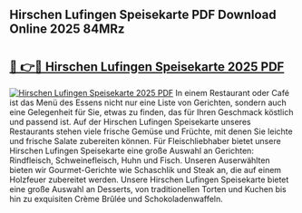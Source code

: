 ## Hirschen Lufingen Speisekarte PDF Download Online 2025 84MRz

# <h2><a href="http://gcebih.nevu.top/?p=Hirschen+Lufingen+Speisekarte">🔗 👉🔴 Hirschen Lufingen Speisekarte 2025 PDF</a></h2>

[![Hirschen Lufingen Speisekarte 2025 PDF](https://i.imgur.com/dBaPXMq.png)](http://gcebih.nevu.top/?p=Hirschen+Lufingen+Speisekarte)
In einem Restaurant oder Café ist das Menü des Essens nicht nur eine Liste von Gerichten, sondern auch eine Gelegenheit für Sie, etwas zu finden, das für Ihren Geschmack köstlich und passend ist. Auf der Hirschen Lufingen Speisekarte unseres Restaurants stehen viele frische Gemüse und Früchte, mit denen Sie leichte und frische Salate zubereiten können. Für Fleischliebhaber bietet unsere Hirschen Lufingen Speisekarte eine große Auswahl an Gerichten: Rindfleisch, Schweinefleisch, Huhn und Fisch. Unseren Auserwählten bieten wir Gourmet-Gerichte wie Schaschlik und Steak an, die auf einem Holzfeuer zubereitet werden. Unsere Hirschen Lufingen Speisekarte bietet eine große Auswahl an Desserts, von traditionellen Torten und Kuchen bis hin zu exquisiten Crème Brûlée und Schokoladenwaffeln.
